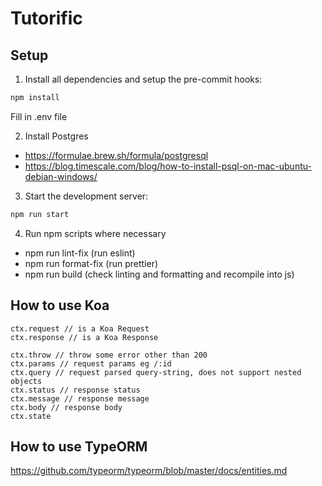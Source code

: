 # Tutorific

## Setup
1. Install all dependencies and setup the pre-commit hooks:

```bash
npm install
```

Fill in .env file


2. Install Postgres
- https://formulae.brew.sh/formula/postgresql
- https://blog.timescale.com/blog/how-to-install-psql-on-mac-ubuntu-debian-windows/


3. Start the development server:

```bash
npm run start
```

4. Run npm scripts where necessary
- npm run lint-fix (run eslint)
- npm run format-fix (run prettier)
- npm run build (check linting and formatting and recompile into js)


## How to use Koa
```
ctx.request // is a Koa Request
ctx.response // is a Koa Response

ctx.throw // throw some error other than 200
ctx.params // request params eg /:id
ctx.query // request parsed query-string, does not support nested objects
ctx.status // response status
ctx.message // response message
ctx.body // response body
ctx.state

```

## How to use TypeORM
https://github.com/typeorm/typeorm/blob/master/docs/entities.md